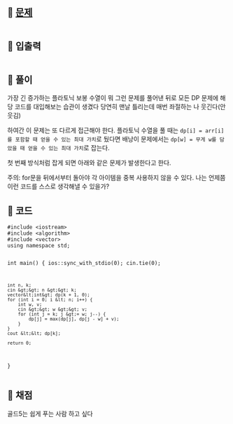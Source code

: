 <h2 id="🌽-문제">🌽 <a href="https://www.acmicpc.net/problem/12865">문제</a></h2>
<p><img alt="" src="https://velog.velcdn.com/images/coolgamja_/post/f8ae411a-6ba1-4886-bd5a-c7104a758bb9/image.png" /></p>
<h2 id="🥕-입출력">🥕 입출력</h2>
<p><img alt="" src="https://velog.velcdn.com/images/coolgamja_/post/4ba4ba57-ca14-4bb1-b0a7-eabdc2906fd8/image.png" /></p>
<h2 id="🥔-풀이">🥔 풀이</h2>
<p>가장 긴 증가하는 플라토닉 보봉 수열이 뭐 그런 문제를 풀어낸 뒤로
모든 DP 문제에 해당 코드를 대입해보는 습관이 생겼다
당연히 맨날 틀리는데 매번 좌절하는 나 웃긴다(안웃김)</p>
<p>하여간 이 문제는 또 다르게 접근해야 한다.
플라토닉 수열을 풀 때는
<code>dp[i] = arr[i]를 포함할 때 얻을 수 있는 최대 가치</code>로 뒀다면
배낭이 문제에서는
<code>dp[w] = 무게 w를 담았을 때 얻을 수 있는 최대 가치</code>로 잡는다.</p>
<p>첫 번째 방식처럼 잡게 되면 아래와 같은 문제가 발생한다고 한다.<img alt="" src="https://velog.velcdn.com/images/coolgamja_/post/331e56dc-389d-4d6f-a297-89300e4c76b4/image.png" /></p>
<p>주의: for문을 뒤에서부터 돌아야 각 아이템을 중복 사용하지 않을 수 있다.
나는 언제쯤 이런 코드를 스스로 생각해낼 수 있을가?</p>
<h2 id="🥬-코드">🥬 코드</h2>
<pre><code class="language-cpp">#include &lt;iostream&gt;
#include &lt;algorithm&gt;
#include &lt;vector&gt;
using namespace std;

int main() {
    ios::sync_with_stdio(0);
    cin.tie(0);

    int n, k;
    cin &gt;&gt; n &gt;&gt; k;
    vector&lt;int&gt; dp(k + 1, 0);
    for (int i = 0; i &lt; n; i++) {
        int w, v;
        cin &gt;&gt; w &gt;&gt; v;
        for (int j = k; j &gt;= w; j--) {
            dp[j] = max(dp[j], dp[j - w] + v);
        }
    }
    cout &lt;&lt; dp[k];

    return 0;
}</code></pre>
<h2 id="🥜-채점">🥜 채점</h2>
<p>골드5는 쉽게 푸는 사람 하고 싶다</p>
<p><img alt="" src="https://velog.velcdn.com/images/coolgamja_/post/8c9c4374-fba2-4728-942a-997c11e3a25e/image.png" /></p>